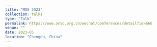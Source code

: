 ```yaml
---
title: "MOS 2023"
collection: talks
type: "Talk"
permalink: https://www.orsc.org.cn/wechat/conferences/detail?id=666
venue: ""
date: 2023-05
location: "Chengdu, China"
---
```


